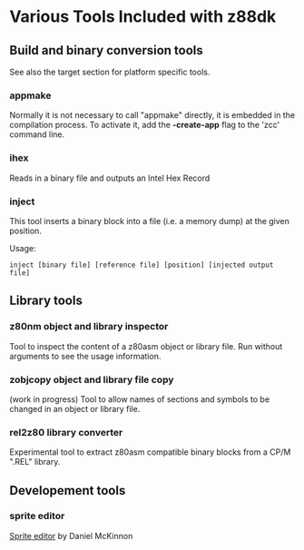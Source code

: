 # Various Tools Included with z88dk

## Build and binary conversion tools

See also the target section for platform specific tools.

### appmake

Normally it is not necessary to call "appmake" directly, it is embedded in the compilation process.
To activate it, add the **-create-app** flag to the 'zcc' command line.

### ihex

Reads in a binary file and outputs an Intel Hex Record

### inject

This tool inserts a binary block into a file (i.e. a memory dump) at the given position.

Usage:

    inject [binary file] [reference file] [position] [injected output file]

## Library tools

### z80nm object and library inspector

Tool to inspect the content of a z80asm object or library file. Run without arguments to see the usage information.

### zobjcopy object and library file copy

(work in progress)
Tool to allow names of sections and symbols to be changed in an object or library file.

### rel2z80 library converter

Experimental tool to extract z80asm compatible binary blocks from a CP/M ".REL" library.


## Developement tools



### sprite editor

[Sprite editor](library/sprites/monosprites#the_sprite_editor_tool_by_daniel_mckinnon) by Daniel McKinnon

